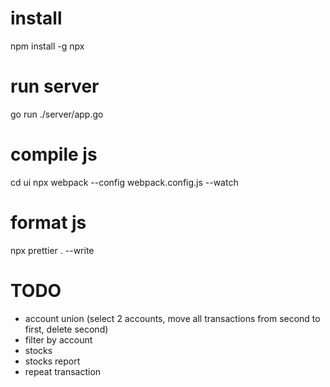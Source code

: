 # install
npm install -g npx

# run server
go run ./server/app.go

# compile js
cd ui
npx webpack --config webpack.config.js --watch

# format js
npx prettier . --write

# TODO
- account union (select 2 accounts, move all transactions from second to first, delete second)
- filter by account
- stocks
- stocks report
- repeat transaction